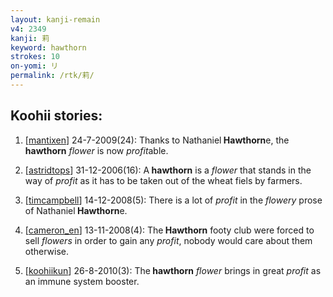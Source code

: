 ```yaml
---
layout: kanji-remain
v4: 2349
kanji: 莉
keyword: hawthorn
strokes: 10
on-yomi: リ
permalink: /rtk/莉/
---
```


## Koohii stories: 

1) [<a href="http://kanji.koohii.com/profile/mantixen">mantixen</a>] 24-7-2009(24): Thanks to Nathaniel<strong> Hawthorn</strong>e, the<strong> hawthorn</strong> <em>flower</em> is now <em>profit</em>able.

2) [<a href="http://kanji.koohii.com/profile/astridtops">astridtops</a>] 31-12-2006(16): A<strong> hawthorn</strong> is a <em>flower</em> that stands in the way of <em>profit</em> as it has to be taken out of the wheat fiels by farmers.

3) [<a href="http://kanji.koohii.com/profile/timcampbell">timcampbell</a>] 14-12-2008(5): There is a lot of <em>profit</em> in the <em>flowery</em> prose of Nathaniel<strong> Hawthorn</strong>e.

4) [<a href="http://kanji.koohii.com/profile/cameron_en">cameron_en</a>] 13-11-2008(4): The<strong> Hawthorn</strong> footy club were forced to sell <em>flowers</em> in order to gain any <em>profit</em>, nobody would care about them otherwise.

5) [<a href="http://kanji.koohii.com/profile/koohiikun">koohiikun</a>] 26-8-2010(3): The<strong> hawthorn</strong> <em>flower</em> brings in great <em>profit</em> as an immune system booster.

